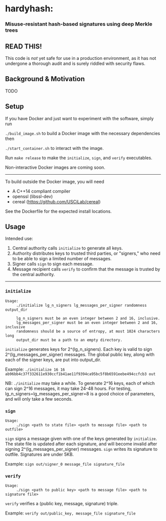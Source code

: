 # hardyhash: 
### Misuse-resistant hash-based signatures using deep Merkle trees

## READ THIS!
This code is *not* yet safe for use in a production environment, as it has not undergone a thorough audit and is surely riddled with security flaws.

## Background & Motivation
TODO

## Setup
If you have Docker and just want to experiment with the software, simply run

`./build_image.sh` to build a Docker image with the necessary dependencies
then

`./start_container.sh` to interact with the image.

Run `make release` to make the `initialize`, `sign`, and `verify` executables.

Non-interactive Docker images are coming soon.

---

To build outside the Docker image, you will need
* A C++14 compliant compiler
* openssl (libssl-dev)
* cereal (https://github.com/USCiLab/cereal)

See the Dockerfile for the expected install locations.

## Usage

Intended use:
1. Central authority calls `initialize` to generate all keys.
2. Authority distributes keys to trusted third parties, or "signers," who need to be able to sign a limited number of messages.
3. Signer calls `sign` to sign each message.
4. Message recipient calls `verify` to confirm that the message is trusted by the central authority.


---

### `initialize`
    Usage:
	     ./initialize lg_n_signers lg_messages_per_signer randomness output_dir

	     lg_n_signers must be an even integer between 2 and 16, inclusive.
	     lg_messages_per_signer must be an even integer between 2 and 16, inclusive
	     randomness should be a source of entropy, at most 1024 characters long
	     output_dir must be a path to an empty directory.
 
`initialize` generates keys for 2^(lg_n_signers). Each key is valid to sign 2^(lg_messages_per_signer) messages. The global public key, along with each of the signer keys, are put into output_dir.

Example: `./initialize 16 16 ab96bb4c37f332611e930ccf1b41ae11f9394ca95bc5f8b6591eebe494ccfcb3 out`

NB: `./initialize` may take a while. To generate 2^16 keys, each of which can sign 2^16 messages, it may take 24-48 hours. For testing, lg_n_signers=lg_messages_per_signer=8 is a good choice of parameters, and will only take a few seconds.

### `sign`
    Usage:
	     ./sign <path to state file> <path to message file> <path to outfile>
       
`sign` signs a message given with one of the keys generated by `initialize`. The state file is updated after each signature, and will become invalid after signing 2^(lg_messages_per_signer) messages. `sign` writes its signature to outfile. Signatures are under 5KB.

Example: `sign out/signer_0 message_file signature_file`

### `verify`
    Usage:
	     ./sign <path to public key> <path to message file> <path to signature file>
       
`verify` verifies a (public key, message, signature) triple.

Example: `verify out/public_key, message_file signature_file`
